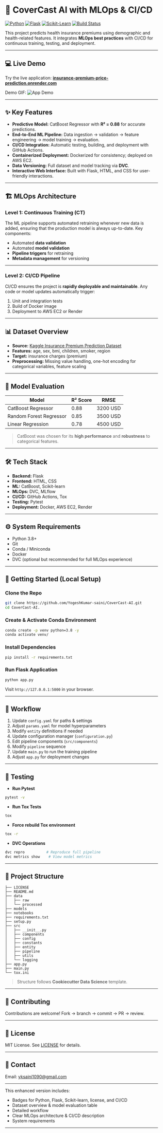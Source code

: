 
# 🚀 CoverCast AI with MLOps & CI/CD

[![Python](https://img.shields.io/badge/python-3.8+-blue.svg)](https://www.python.org/downloads/)
[![Flask](https://img.shields.io/badge/flask-2.3-green.svg)](https://flask.palletsprojects.com/)
[![Scikit-Learn](https://img.shields.io/badge/scikit--learn-1.2-yellow.svg)](https://scikit-learn.org/stable/)
[![Build Status](https://img.shields.io/github/actions/workflow/status/praj2408/Insurance-Premium-Prediction-cicd/main.yml)](https://github.com/YogeshKumar-saini/covercast-ai-app.git)

This project predicts health insurance premiums using demographic and health-related features. It integrates **MLOps best practices** with CI/CD for continuous training, testing, and deployment.

---

## 💻 Live Demo

Try the live application:
**[insurance-premium-price-prediction.onrender.com](http://ec2-13-62-45-61.eu-north-1.compute.amazonaws.com:5000/)**

Demo GIF:
![App Demo](demo/demo.png)

---

## ✨ Key Features

* **Predictive Model:** CatBoost Regressor with **R² = 0.88** for accurate predictions.
* **End-to-End ML Pipeline:** Data ingestion → validation → feature engineering → model training → evaluation.
* **CI/CD Integration:** Automatic testing, building, and deployment with GitHub Actions.
* **Containerized Deployment:** Dockerized for consistency; deployed on AWS EC2.
* **Data Versioning:** Full dataset and model tracking via **DVC**.
* **Interactive Web Interface:** Built with Flask, HTML, and CSS for user-friendly interactions.

---

## 🏗️ MLOps Architecture

### Level 1: Continuous Training (CT)

The ML pipeline supports automated retraining whenever new data is added, ensuring that the production model is always up-to-date. Key components:

* Automated **data validation**
* Automated **model validation**
* **Pipeline triggers** for retraining
* **Metadata management** for versioning



---

### Level 2: CI/CD Pipeline

CI/CD ensures the project is **rapidly deployable and maintainable**. Any code or model updates automatically trigger:

1. Unit and integration tests
2. Build of Docker image
3. Deployment to AWS EC2 or Render

---

## 📊 Dataset Overview

* **Source:** [Kaggle Insurance Premium Prediction Dataset](https://www.kaggle.com/noordeen/insurance-premium-prediction)
* **Features:** age, sex, bmi, children, smoker, region
* **Target:** insurance charges (premium)
* **Preprocessing:** Missing value handling, one-hot encoding for categorical variables, feature scaling

---

## 🧮 Model Evaluation

| Model                   | R² Score | RMSE     |
| ----------------------- | -------- | -------- |
| CatBoost Regressor      | 0.88     | 3200 USD |
| Random Forest Regressor | 0.85     | 3500 USD |
| Linear Regression       | 0.78     | 4500 USD |

> CatBoost was chosen for its **high performance** and **robustness** to categorical features.

---

## 🛠️ Tech Stack

* **Backend:** Flask
* **Frontend:** HTML, CSS
* **ML:** CatBoost, Scikit-learn
* **MLOps:** DVC, MLflow
* **CI/CD:** GitHub Actions, Tox
* **Testing:** Pytest
* **Deployment:** Docker, AWS EC2, Render

---

## ⚙️ System Requirements

* Python 3.8+
* Git
* Conda / Miniconda
* Docker
* DVC (optional but recommended for full MLOps experience)

---

## 🚀 Getting Started (Local Setup)

### Clone the Repo

```bash
git clone https://github.com/YogeshKumar-saini/CoverCast-AI.git
cd CoverCast-AI.
```

### Create & Activate Conda Environment

```bash
conda create -p venv python=3.8 -y
conda activate venv/
```

### Install Dependencies

```bash
pip install -r requirements.txt
```

### Run Flask Application

```bash
python app.py
```

Visit `http://127.0.0.1:5000` in your browser.

---

## 🔄 Workflow

1. Update `config.yaml` for paths & settings
2. Adjust `params.yaml` for model hyperparameters
3. Modify `entity` definitions if needed
4. Update configuration manager (`configuration.py`)
5. Edit pipeline components (`src/components`)
6. Modify `pipeline` sequence
7. Update `main.py` to run the training pipeline
8. Adjust `app.py` for deployment changes

---

## 🧪 Testing

* **Run Pytest**

```bash
pytest -v
```

* **Run Tox Tests**

```bash
tox
```

* **Force rebuild Tox environment**

```bash
tox -r
```

* **DVC Operations**

```bash
dvc repro          # Reproduce full pipeline
dvc metrics show    # View model metrics
```

---

## 📁 Project Structure

```
├── LICENSE
├── README.md
├── data
│   ├── raw
│   └── processed
├── models
├── notebooks
├── requirements.txt
├── setup.py
├── src
│   ├── __init__.py
│   ├── components
│   ├── config
│   ├── constants
│   ├── entity
│   ├── pipeline
│   ├── utils
│   └── logging
├── app.py
├── main.py
└── tox.ini
```

> Structure follows **Cookiecutter Data Science** template.

---

## 🤝 Contributing

Contributions are welcome! Fork → branch → commit → PR → review.

---

## 📜 License

MIT License. See [LICENSE](https://opensource.org/licenses/MIT) for details.

---

## 📧 Contact

Email: [yksaini1090@gmail.com](mailto:yksaini1090@gmail.com)

---

This enhanced version includes:

* Badges for Python, Flask, Scikit-learn, license, and CI/CD
* Dataset overview & model evaluation table
* Detailed workflow
* Clear MLOps architecture & CI/CD description
* System requirements

---
